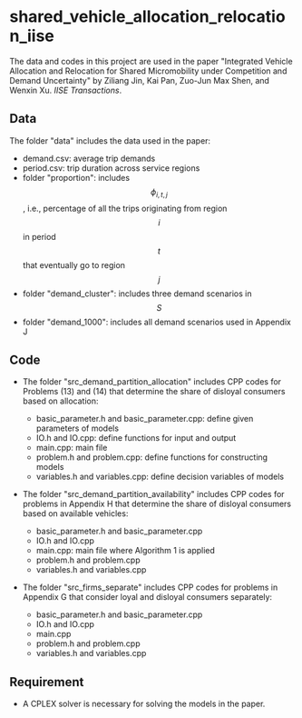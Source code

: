 # shared_vehicle_allocation_relocation_iise
The data and codes in this project are used in the paper "Integrated Vehicle Allocation and Relocation for Shared Micromobility under Competition and Demand Uncertainty" by Ziliang Jin, Kai Pan, Zuo-Jun Max Shen, and Wenxin Xu. *IISE Transactions*.

## Data
The folder "data" includes the data used in the paper:
* demand.csv: average trip demands
* period.csv: trip duration across service regions
* folder "proportion": includes $$\phi_{i,t,j}$$, i.e., percentage of all the trips originating from region $$i$$ in period $$t$$ that eventually go to region $$j$$
* folder "demand_cluster": includes three demand scenarios in $$S$$
* folder "demand_1000": includes all demand scenarios used in Appendix J

## Code
* The folder "src_demand_partition_allocation" includes CPP codes for Problems (13) and (14) that determine the share of disloyal consumers based on allocation:
  * basic_parameter.h and basic_parameter.cpp: define given parameters of models
  * IO.h and IO.cpp: define functions for input and output
  * main.cpp: main file
  * problem.h and problem.cpp: define functions for constructing models
  * variables.h and variables.cpp: define decision variables of models

* The folder "src_demand_partition_availability" includes CPP codes for problems in Appendix H that determine the share of disloyal consumers based on available vehicles:
  * basic_parameter.h and basic_parameter.cpp
  * IO.h and IO.cpp
  * main.cpp: main file where Algorithm 1 is applied
  * problem.h and problem.cpp
  * variables.h and variables.cpp

* The folder "src_firms_separate" includes CPP codes for problems in Appendix G that consider loyal and disloyal consumers separately:
  * basic_parameter.h and basic_parameter.cpp
  * IO.h and IO.cpp
  * main.cpp
  * problem.h and problem.cpp
  * variables.h and variables.cpp
 
## Requirement
* A CPLEX solver is necessary for solving the models in the paper.
